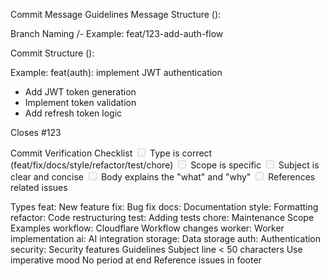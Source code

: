 Commit Message Guidelines
Message Structure
<type>(<scope>): <subject>

<body>

<footer>

Branch Naming
<type>/<issue-number>-<short-description>
Example: feat/123-add-auth-flow

Commit Structure
<type>(<scope>): <subject>
<BLANK LINE>
<body>
<BLANK LINE>
<footer>

Example:
feat(auth): implement JWT authentication

- Add JWT token generation
- Implement token validation
- Add refresh token logic

Closes #123

Commit Verification Checklist
<input disabled="" type="checkbox"> Type is correct (feat/fix/docs/style/refactor/test/chore)
<input disabled="" type="checkbox"> Scope is specific
<input disabled="" type="checkbox"> Subject is clear and concise
<input disabled="" type="checkbox"> Body explains the "what" and "why"
<input disabled="" type="checkbox"> References related issues

Types
feat: New feature
fix: Bug fix
docs: Documentation
style: Formatting
refactor: Code restructuring
test: Adding tests
chore: Maintenance
Scope Examples
workflow: Cloudflare Workflow changes
worker: Worker implementation
ai: AI integration
storage: Data storage
auth: Authentication
security: Security features
Guidelines
Subject line < 50 characters
Use imperative mood
No period at end
Reference issues in footer

